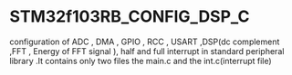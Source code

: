 # STM32f103RB_CONFIG_DSP_C

configuration of ADC , DMA , GPIO , RCC , USART ,DSP(dc complement ,FFT , Energy of FFT signal ), half and full interrupt in standard peripheral library 
.It contains only two files the main.c and the int.c(interrupt file)

